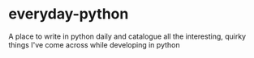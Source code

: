 # everyday-python
A place to write in python daily and catalogue all the interesting, quirky things I've come across while developing in python
